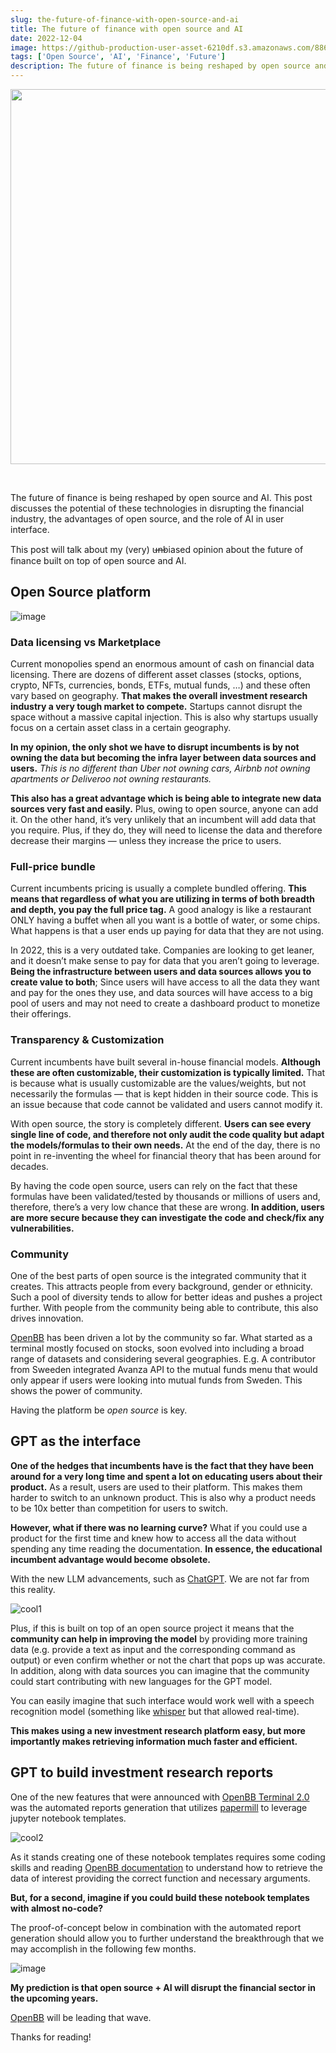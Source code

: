 ```yaml
---
slug: the-future-of-finance-with-open-source-and-ai
title: The future of finance with open source and AI
date: 2022-12-04
image: https://github-production-user-asset-6210df.s3.amazonaws.com/88618738/280552376-81f97180-abdd-41fa-a422-becefc8fd5cd.png
tags: ['Open Source', 'AI', 'Finance', 'Future']
description: The future of finance is being reshaped by open source and AI. This post discusses the potential of these technologies in disrupting the financial industry, the advantages of open source, and the role of AI in user interface.
---
```


<p align="center">
    <img width="600" src="https://github-production-user-asset-6210df.s3.amazonaws.com/88618738/280552376-81f97180-abdd-41fa-a422-becefc8fd5cd.png"/>
</p>

<br />

The future of finance is being reshaped by open source and AI. This post discusses the potential of these technologies in disrupting the financial industry, the advantages of open source, and the role of AI in user interface.

<!-- truncate -->

<div style={{borderTop: '1px solid #0088CC', margin: '1.5em 0'}} />

This post will talk about my (very) u̶n̶biased opinion about the future of finance built on top of open source and AI.

## Open Source platform

![image](https://github.com/Meg1211/my-website/assets/88618738/61585c8f-085f-4697-9714-4fe02296053d)

### Data licensing vs Marketplace

Current monopolies spend an enormous amount of cash on financial data licensing. There are dozens of different asset classes (stocks, options, crypto, NFTs, currencies, bonds, ETFs, mutual funds, …) and these often vary based on geography. **That makes the overall investment research industry a very tough market to compete.** Startups cannot disrupt the space without a massive capital injection. This is also why startups usually focus on a certain asset class in a certain geography.

**In my opinion, the only shot we have to disrupt incumbents is by not owning the data but becoming the infra layer between data sources and users.** _This is no different than Uber not owning cars, Airbnb not owning apartments or Deliveroo not owning restaurants._

**This also has a great advantage which is being able to integrate new data sources very fast and easily.** Plus, owing to open source, anyone can add it. On the other hand, it’s very unlikely that an incumbent will add data that you require. Plus, if they do, they will need to license the data and therefore decrease their margins — unless they increase the price to users.

### Full-price bundle

Current incumbents pricing is usually a complete bundled offering. **This means that regardless of what you are utilizing in terms of both breadth and depth, you pay the full price tag.** A good analogy is like a restaurant ONLY having a buffet when all you want is a bottle of water, or some chips. What happens is that a user ends up paying for data that they are not using.

In 2022, this is a very outdated take. Companies are looking to get leaner, and it doesn’t make sense to pay for data that you aren’t going to leverage. **Being the infrastructure between users and data sources allows you to create value to both**; Since users will have access to all the data they want and pay for the ones they use, and data sources will have access to a big pool of users and may not need to create a dashboard product to monetize their offerings.

### Transparency & Customization

Current incumbents have built several in-house financial models. **Although these are often customizable, their customization is typically limited.** That is because what is usually customizable are the values/weights, but not necessarily the formulas — that is kept hidden in their source code. This is an issue because that code cannot be validated and users cannot modify it.

With open source, the story is completely different. **Users can see every single line of code, and therefore not only audit the code quality but adapt the models/formulas to their own needs.** At the end of the day, there is no point in re-inventing the wheel for financial theory that has been around for decades.

By having the code open source, users can rely on the fact that these formulas have been validated/tested by thousands or millions of users and, therefore, there’s a very low chance that these are wrong. **In addition, users are more secure because they can investigate the code and check/fix any vulnerabilities.**

### Community

One of the best parts of open source is the integrated community that it creates. This attracts people from every background, gender or ethnicity. Such a pool of diversity tends to allow for better ideas and pushes a project further. With people from the community being able to contribute, this also drives innovation.

[OpenBB](http://my.openbb.co/app/terminal/community-routines) has been driven a lot by the community so far. What started as a terminal mostly focused on stocks, soon evolved into including a broad range of datasets and considering several geographies. E.g. A contributor from Sweeden integrated Avanza API to the mutual funds menu that would only appear if users were looking into mutual funds from Sweden. This shows the power of community.

Having the platform be _open source_ is key.

## GPT as the interface

**One of the hedges that incumbents have is the fact that they have been around for a very long time and spent a lot on educating users about their product.** As a result, users are used to their platform. This makes them harder to switch to an unknown product. This is also why a product needs to be 10x better than competition for users to switch.

**However, what if there was no learning curve?** What if you could use a product for the first time and knew how to access all the data without spending any time reading the documentation. **In essence, the educational incumbent advantage would become obsolete.**

With the new LLM advancements, such as [ChatGPT](https://chat.openai.com/chat). We are not far from this reality.

![cool1](https://github.com/DidierRLopes/my-website/assets/25267873/be035d48-18c5-4f62-b367-f32ec3034a0a)

Plus, if this is built on top of an open source project it means that the **community can help in improving the model** by providing more training data (e.g. provide a text as input and the corresponding command as output) or even confirm whether or not the chart that pops up was accurate. In addition, along with data sources you can imagine that the community could start contributing with new languages for the GPT model.

You can easily imagine that such interface would work well with a speech recognition model (something like [whisper](https://github.com/openai/whisper) but that allowed real-time).

**This makes using a new investment research platform easy, but more importantly makes retrieving information much faster and efficient.**

## GPT to build investment research reports

One of the new features that were announced with [OpenBB Terminal 2.0](https://openbb.co/blog/openbb-terminal-2-acai) was the automated reports generation that utilizes [papermill](https://github.com/nteract/papermill) to leverage jupyter notebook templates.

![cool2](https://github.com/DidierRLopes/my-website/assets/25267873/655d11ad-4069-4886-8f54-b080bfc2b7f1)

As it stands creating one of these notebook templates requires some coding skills and reading [OpenBB documentation](https://docs.openbb.co/) to understand how to retrieve the data of interest providing the correct function and necessary arguments.

**But, for a second, imagine if you could build these notebook templates with almost no-code?**

The proof-of-concept below in combination with the automated report generation should allow you to further understand the breakthrough that we may accomplish in the following few months.

![image](https://github.com/Meg1211/my-website/assets/88618738/81f97180-abdd-41fa-a422-becefc8fd5cd)

**My prediction is that open source + AI will disrupt the financial sector in the upcoming years.**

[OpenBB](https://openbb.co/) will be leading that wave.

Thanks for reading!
